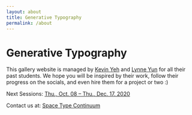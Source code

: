 ```yaml
---
layout: about
title: Generative Typography
permalink: /about
---
```


# Generative Typography

This gallery website is managed by [Kevin Yeh](https://kyeh.me) and [Lynne Yun](https://lynneyun.com) for all their past students. We hope you will be inspired by their work, follow their progress on the socials, and even hire them for a project or two :) 

Next Sessions: [Thu., Oct. 08 – Thu., Dec. 17, 2020](http://coopertype.org/event/generative_type_fall2020)

Contact us at: [Space Type Continuum](http://spacetypecontinuum.com/)
